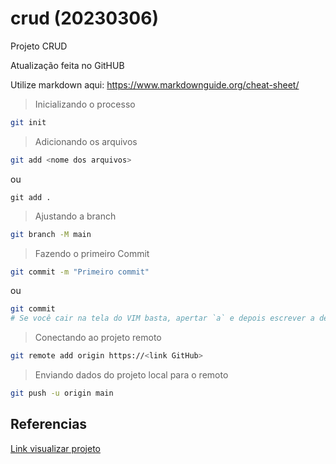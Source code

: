 ﻿# crud (20230306)

Projeto CRUD 

Atualização feita no GitHUB 

Utilize markdown aqui: https://www.markdownguide.org/cheat-sheet/

>Inicializando o processo
```sh
git init
```
>Adicionando os arquivos
```sh
git add <nome dos arquivos>
```
ou
```su
git add .
```

>Ajustando a branch
```sh
git branch -M main
```
>Fazendo o primeiro Commit
```sh
git commit -m "Primeiro commit"
```
ou
```sh
git commit
# Se você cair na tela do VIM basta, apertar `a` e depois escrever a descrição do commit depois utilize a  tecla ESC e digite `:wq`
```

>Conectando ao projeto remoto
```sh
git remote add origin https://<link GitHub>
```
>Enviando dados do projeto local para o remoto
```sh
git push -u origin main
```


## Referencias
[Link visualizar projeto](https://git-school.github.io/visualizing-git/)
